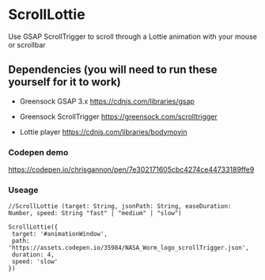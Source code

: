 # ScrollLottie
Use GSAP ScrollTrigger to scroll through a Lottie animation with your mouse or scrollbar

## Dependencies (you will need to run these yourself for it to work)
- Greensock GSAP 3.x
https://cdnjs.com/libraries/gsap

- Greensock ScrollTrigger 
https://greensock.com/scrolltrigger

- Lottie player
https://cdnjs.com/libraries/bodymovin


### Codepen demo
https://codepen.io/chrisgannon/pen/7e302171605cbc4274ce44733189ffe9 

### Useage
    //ScrollLottie (target: String, jsonPath: String, easeDuration: Number, speed: String "fast" | "medium" | "slow")

    ScrollLottie({
     target: '#animationWindow',
     path: 'https://assets.codepen.io/35984/NASA_Worm_logo_scrollTrigger.json', 
     duration: 4, 
     speed: 'slow'
    })

